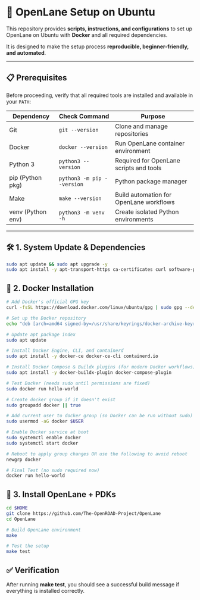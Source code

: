 # 🚀 OpenLane Setup on Ubuntu  

This repository provides **scripts, instructions, and configurations** to set up OpenLane on Ubuntu with **Docker** and all required dependencies.  

It is designed to make the setup process **reproducible, beginner-friendly, and automated**.  

---

## 📋 Prerequisites  

Before proceeding, verify that all required tools are installed and available in your `PATH`:  

| Dependency          | Check Command                | Purpose                                  |
|---------------------|-------------------------------|------------------------------------------|
| Git                 | `git --version`               | Clone and manage repositories            |
| Docker              | `docker --version`            | Run OpenLane container environment       |
| Python 3            | `python3 --version`           | Required for OpenLane scripts and tools   |
| pip (Python pkg)     | `python3 -m pip --version`    | Python package manager                   |
| Make                | `make --version`              | Build automation for OpenLane workflows   |
| venv (Python env)    | `python3 -m venv -h`          | Create isolated Python environments      |

---

## 🛠️ 1. System Update & Dependencies  
```bash
sudo apt update && sudo apt upgrade -y
sudo apt install -y apt-transport-https ca-certificates curl software-properties-common gnupg lsb-release
```
## 🐳 2. Docker Installation
```bash
# Add Docker's official GPG key
curl -fsSL https://download.docker.com/linux/ubuntu/gpg | sudo gpg --dearmor -o /usr/share/keyrings/docker-archive-keyring.gpg

# Set up the Docker repository
echo "deb [arch=amd64 signed-by=/usr/share/keyrings/docker-archive-keyring.gpg] https://download.docker.com/linux/ubuntu $(lsb_release -cs) stable" | sudo tee /etc/apt/sources.list.d/docker.list > /dev/null

# Update apt package index
sudo apt update

# Install Docker Engine, CLI, and containerd
sudo apt install -y docker-ce docker-ce-cli containerd.io

# Install Docker Compose & Buildx plugins (for modern Docker workflows)
sudo apt install -y docker-buildx-plugin docker-compose-plugin

# Test Docker (needs sudo until permissions are fixed)
sudo docker run hello-world

# Create docker group if it doesn't exist
sudo groupadd docker || true

# Add current user to docker group (so Docker can be run without sudo)
sudo usermod -aG docker $USER

# Enable Docker service at boot
sudo systemctl enable docker
sudo systemctl start docker

# Reboot to apply group changes OR use the following to avoid reboot
newgrp docker

# Final Test (no sudo required now)
docker run hello-world
```
## 🧰 3. Install OpenLane + PDKs
```bash
cd $HOME
git clone https://github.com/The-OpenROAD-Project/OpenLane
cd OpenLane

# Build OpenLane environment
make

# Test the setup
make test
```
## ✅ Verification
After running **make test**, you should see a successful build message if everything is installed correctly.
